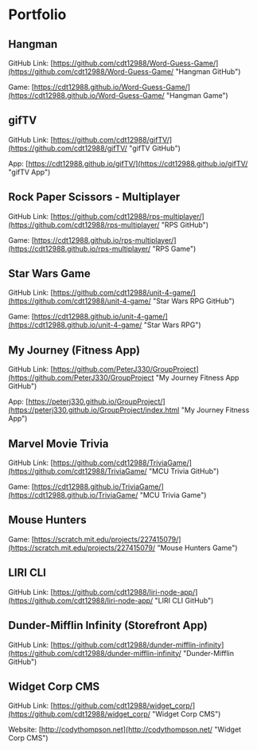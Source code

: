# Portfolio

## Hangman

GitHub Link: [https://github.com/cdt12988/Word-Guess-Game/](https://github.com/cdt12988/Word-Guess-Game/ "Hangman GitHub")

Game: [https://cdt12988.github.io/Word-Guess-Game/](https://cdt12988.github.io/Word-Guess-Game/ "Hangman Game")

## gifTV

GitHub Link: [https://github.com/cdt12988/gifTV/](https://github.com/cdt12988/gifTV/ "gifTV GitHub")

App: [https://cdt12988.github.io/gifTV/](https://cdt12988.github.io/gifTV/ "gifTV App")

## Rock Paper Scissors - Multiplayer

GitHub Link: [https://github.com/cdt12988/rps-multiplayer/](https://github.com/cdt12988/rps-multiplayer/ "RPS GitHub")

Game: [https://cdt12988.github.io/rps-multiplayer/](https://cdt12988.github.io/rps-multiplayer/ "RPS Game")

## Star Wars Game

GitHub Link: [https://github.com/cdt12988/unit-4-game/](https://github.com/cdt12988/unit-4-game/ "Star Wars RPG GitHub")

Game: [https://cdt12988.github.io/unit-4-game/](https://cdt12988.github.io/unit-4-game/ "Star Wars RPG")

## My Journey (Fitness App)

GitHub Link: [https://github.com/PeterJ330/GroupProject](https://github.com/PeterJ330/GroupProject "My Journey Fitness App GitHub")

App: [https://peterj330.github.io/GroupProject/](https://peterj330.github.io/GroupProject/index.html "My Journey Fitness App")

## Marvel Movie Trivia

GitHub Link: [https://github.com/cdt12988/TriviaGame/](https://github.com/cdt12988/TriviaGame/ "MCU Trivia GitHub")

Game: [https://cdt12988.github.io/TriviaGame/](https://cdt12988.github.io/TriviaGame/ "MCU Trivia Game")

## Mouse Hunters

Game: [https://scratch.mit.edu/projects/227415079/](https://scratch.mit.edu/projects/227415079/ "Mouse Hunters Game")

## LIRI CLI

GitHub Link: [https://github.com/cdt12988/liri-node-app/](https://github.com/cdt12988/liri-node-app/ "LIRI CLI GitHub")

## Dunder-Mifflin Infinity (Storefront App)

GitHub Link: [https://github.com/cdt12988/dunder-mifflin-infinity](https://github.com/cdt12988/dunder-mifflin-infinity/ "Dunder-Mifflin GitHub")

## Widget Corp CMS

GitHub Link: [https://github.com/cdt12988/widget_corp/](https://github.com/cdt12988/widget_corp/ "Widget Corp CMS")

Website: [http://codythompson.net](http://codythompson.net/ "Widget Corp CMS")